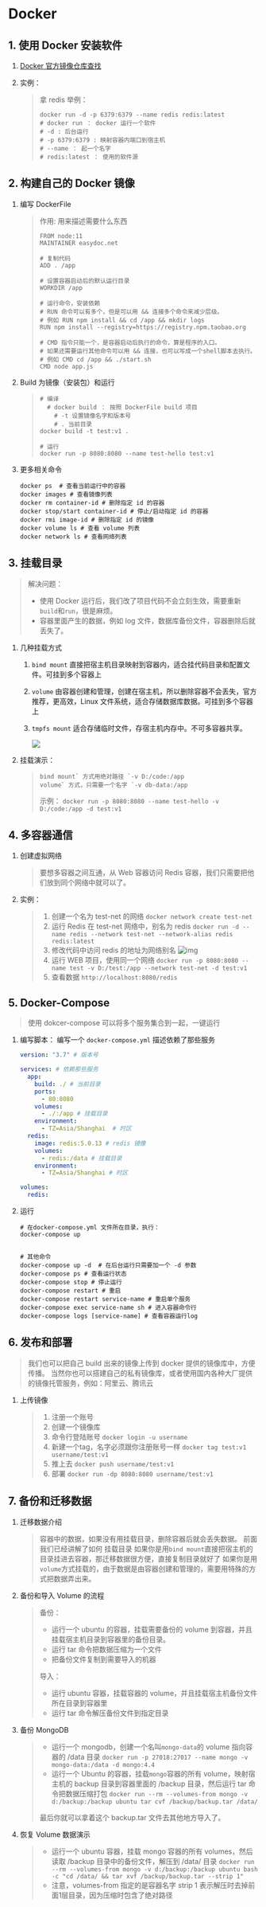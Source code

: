 # Docker

## 1. 使用 Docker 安装软件

1. [Docker 官方镜像仓库查找](https://hub.docker.com/)
2.  实例：

    > 拿 redis 举例：
    >
    > ```shell
    > docker run -d -p 6379:6379 --name redis redis:latest
    > # docker run ： docker 运行一个软件
    > # -d : 后台运行
    > # -p 6379:6379 : 映射容器内端口到宿主机
    > # --name ： 起一个名字
    > # redis:latest ： 使用的软件源
    > ```

## 2. 构建自己的 Docker 镜像

1.  编写 DockerFile

    > 作用: 用来描述需要什么东西
    >
    > ```shell
    > FROM node:11
    > MAINTAINER easydoc.net
    >
    > # 复制代码
    > ADD . /app
    >
    > # 设置容器启动后的默认运行目录
    > WORKDIR /app
    >
    > # 运行命令，安装依赖
    > # RUN 命令可以有多个，但是可以用 && 连接多个命令来减少层级。
    > # 例如 RUN npm install && cd /app && mkdir logs
    > RUN npm install --registry=https://registry.npm.taobao.org
    >
    > # CMD 指令只能一个，是容器启动后执行的命令，算是程序的入口。
    > # 如果还需要运行其他命令可以用 && 连接，也可以写成一个shell脚本去执行。
    > # 例如 CMD cd /app && ./start.sh
    > CMD node app.js
    > ```
2.  Build 为镜像（安装包）和运行

    > ```shell
    > # 编译 
    > 	# docker build ： 按照 DockerFile build 项目
    >     # -t 设置镜像名字和版本号
    >     # . 当前目录
    > docker build -t test:v1 .
    >
    > # 运行 
    > docker run -p 8080:8080 --name test-hello test:v1
    > ```
3.  更多相关命令

    ```shell
    docker ps  # 查看当前运行中的容器
    docker images # 查看镜像列表
    docker rm container-id # 删除指定 id 的容器
    docker stop/start container-id # 停止/启动指定 id 的容器
    docker rmi image-id # 删除指定 id 的镜像
    docker volume ls # 查看 volume 列表
    docker network ls # 查看网络列表
    ```

## 3. 挂载目录

> 解决问题：
>
> * 使用 Docker 运行后，我们改了项目代码不会立刻生效，需要重新`build`和`run`，很是麻烦。
> * 容器里面产生的数据，例如 log 文件，数据库备份文件，容器删除后就丢失了。

1. 几种挂载方式
   1. `bind mount` 直接把宿主机目录映射到容器内，适合挂代码目录和配置文件。可挂到多个容器上
   2. `volume` 由容器创建和管理，创建在宿主机，所以删除容器不会丢失，官方推荐，更高效，Linux 文件系统，适合存储数据库数据。可挂到多个容器上
   3.  `tmpfs mount` 适合存储临时文件，存宿主机内存中。不可多容器共享。

       ![](https://typora-1311404666.cos.ap-beijing.myqcloud.com/img/20220830091643.png)
2.  挂载演示：

    > ```
    > bind mount` 方式用绝对路径 `-v D:/code:/app
    > volume` 方式，只需要一个名字 `-v db-data:/app
    > ```
    >
    > 示例： `docker run -p 8080:8080 --name test-hello -v D:/code:/app -d test:v1`

## 4. 多容器通信

1.  创建虚拟网络

    > 要想多容器之间互通，从 Web 容器访问 Redis 容器，我们只需要把他们放到同个网络中就可以了。
2.  实例：

    > 1. 创建一个名为 test-net 的网络 `docker network create test-net`
    > 2. 运行 Redis 在 test-net 网络中，别名为 redis `docker run -d --name redis --network test-net --network-alias redis redis:latest`
    > 3. 修改代码中访问 redis 的地址为网络别名 ![img](https://typora-1311404666.cos.ap-beijing.myqcloud.com/img/20220830092454.png)
    > 4. 运行 WEB 项目，使用同一个网络 `docker run -p 8080:8080 --name test -v D:/test:/app --network test-net -d test:v1`
    > 5. 查看数据 `http://localhost:8080/redis`

## 5. Docker-Compose

> 使用 dokcer-compose 可以将多个服务集合到一起，一键运行

1.  编写脚本： 编写一个 `docker-compose.yml` 描述依赖了那些服务

    ```yaml
    version: "3.7" # 版本号

    services: # 依赖那些服务
      app:
        build: ./ # 当前目录
        ports: 
          - 80:8080 
        volumes:
          - ./:/app # 挂载目录
        environment:
          - TZ=Asia/Shanghai  # 时区
      redis:
        image: redis:5.0.13 # redis 镜像
        volumes:
          - redis:/data # 挂载目录
        environment:
          - TZ=Asia/Shanghai # 时区

    volumes:
      redis:
    ```
2.  运行

    ```shell
    # 在docker-compose.yml 文件所在目录，执行：
    docker-compose up


    # 其他命令
    docker-compose up -d  # 在后台运行只需要加一个 -d 参数
    docker-compose ps # 查看运行状态
    docker-compose stop # 停止运行
    docker-compose restart # 重启
    docker-compose restart service-name # 重启单个服务
    docker-compose exec service-name sh # 进入容器命令行
    docker-compose logs [service-name] # 查看容器运行log
    ```

## 6. 发布和部署

> 我们也可以把自己 build 出来的镜像上传到 docker 提供的镜像库中，方便传播。 当然你也可以搭建自己的私有镜像库，或者使用国内各种大厂提供的镜像托管服务，例如：阿里云、腾讯云

1.  上传镜像

    > 1. 注册一个账号
    > 2. 创建一个镜像库
    > 3. 命令行登陆账号 `docker login -u username`
    > 4. 新建一个tag，名字必须跟你注册账号一样 `docker tag test:v1 username/test:v1`
    > 5. 推上去 `docker push username/test:v1`
    > 6. 部署 `docker run -dp 8080:8080 username/test:v1`

## 7. 备份和迁移数据

1.  迁移数据介绍

    > 容器中的数据，如果没有用挂载目录，删除容器后就会丢失数据。 前面我们已经讲解了如何 挂载目录 如果你是用`bind mount`直接把宿主机的目录挂进去容器，那迁移数据很方便，直接复制目录就好了 如果你是用`volume`方式挂载的，由于数据是由容器创建和管理的，需要用特殊的方式把数据弄出来。
2.  备份和导入 Volume 的流程

    > 备份：
    >
    > * 运行一个 ubuntu 的容器，挂载需要备份的 volume 到容器，并且挂载宿主机目录到容器里的备份目录。
    > * 运行 tar 命令把数据压缩为一个文件
    > * 把备份文件复制到需要导入的机器
    >
    > 导入：
    >
    > * 运行 ubuntu 容器，挂载容器的 volume，并且挂载宿主机备份文件所在目录到容器里
    > * 运行 tar 命令解压备份文件到指定目录
3.  备份 MongoDB

    > * 运行一个 mongodb，创建一个名叫`mongo-data`的 volume 指向容器的 /data 目录 `docker run -p 27018:27017 --name mongo -v mongo-data:/data -d mongo:4.4`
    > * 运行一个 Ubuntu 的容器，挂载`mongo`容器的所有 volume，映射宿主机的 backup 目录到容器里面的 /backup 目录，然后运行 tar 命令把数据压缩打包 `docker run --rm --volumes-from mongo -v d:/backup:/backup ubuntu tar cvf /backup/backup.tar /data/`
    >
    > 最后你就可以拿着这个 backup.tar 文件去其他地方导入了。
4.  恢复 Volume 数据演示

    > * 运行一个 ubuntu 容器，挂载 mongo 容器的所有 volumes，然后读取 /backup 目录中的备份文件，解压到 /data/ 目录 `docker run --rm --volumes-from mongo -v d:/backup:/backup ubuntu bash -c "cd /data/ && tar xvf /backup/backup.tar --strip 1"`
    > * 注意，volumes-from 指定的是容器名字 strip 1 表示解压时去掉前面1层目录，因为压缩时包含了绝对路径
